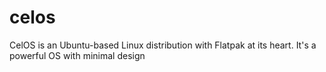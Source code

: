 # celos
CelOS is an Ubuntu-based Linux distribution with Flatpak at its heart. It's a powerful OS with minimal design

